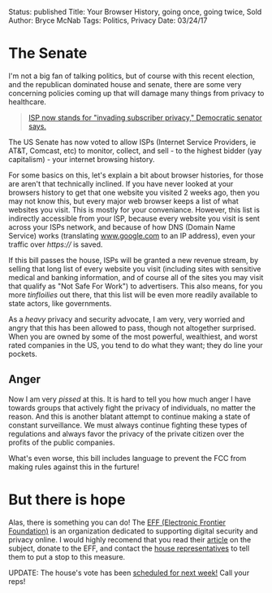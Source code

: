 Status: published
Title: Your Browser History, going once, going twice, Sold
Author: Bryce McNab
Tags: Politics, Privacy
Date: 03/24/17

# The Senate
I'm not a big fan of talking politics, but of course with this recent election, and the republican dominated house and senate, there are some very concerning policies coming up that will damage many things from privacy to healthcare. 

> [ISP now stands for "invading subscriber privacy," Democratic senator says.](https://arstechnica.com/tech-policy/2017/03/senate-votes-to-let-isps-sell-your-web-browsing-history-to-advertisers/)

The US Senate has now voted to allow ISPs (Internet Service Providers, ie AT&T, Comcast, etc) to monitor, collect, and sell - to the highest bidder (yay capitalism) - your internet browsing history.

For some basics on this, let's explain a bit about browser histories, for those are aren't that technically inclined. If you have never looked at your browsers history to get that one website you visited 2 weeks ago, then you may not know this, but every major web browser keeps a list of what websites you visit. This is mostly for your conveniance. However, this list is indirectly accessible from your ISP, because every website you visit is sent across your ISPs network, and because of how DNS (Domain Name Service) works (translating www.google.com to an IP address), even your traffic over _https://_ is saved.

If this bill passes the house, ISPs will be granted a new revenue stream, by selling that long list of every website you visit (including sites with sensitive medical and banking information, and of course all of the sites you may visit that qualify as "Not Safe For Work") to advertisers. This also means, for you more _tinfloilies_ out there, that this list will be even more readily available to state actors, like governments. 

As a _heavy_ privacy and security advocate, I am very, very worried and angry that this has been allowed to pass, though not altogether surprised. When you are owned by some of the most powerful, wealthiest, and worst rated companies in the US, you tend to do what they want; they do line your pockets.

## Anger

Now I am very _pissed_ at this. It is hard to tell you how much anger I have towards groups that actively fight the privacy of individuals, no matter the reason. And this is another blatant attempt to continue making a state of constant surveillance. We must always continue fighting these types of regulations and always favor the privacy of the private citizen over the profits of the public companies.

What's even worse, this bill includes language to prevent the FCC from making rules against this in the furture!

# But there is hope

Alas, there is something you can do! The [EFF (Electronic Frontier Foundation)](https://www.eff.org) is an organization dedicated to supporting digital security and privacy online. I would highly recomend that you read their [article](https://www.eff.org/deeplinks/2017/03/senate-puts-isp-profits-over-your-privacy) on the subject, donate to the EFF, and contact the [house representatives](https://act.eff.org/action/don-t-let-congress-undermine-our-online-privacy) to tell them to put a stop to this measure.

UPDATE: The house's vote has been [scheduled for next week!](https://www.eff.org/deeplinks/2017/03/congress-debates-reversing-course-decades-consumer-privacy-protections) Call your reps!
